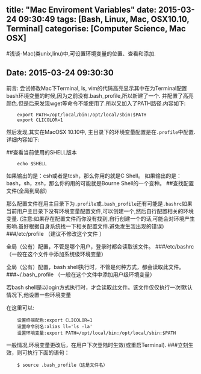 title: "Mac Enviroment Variables"
date: 2015-03-24 09:30:49
tags: [Bash, Linux, Mac, OSX10.10, Terminal]
categorise: [Computer Science, Mac OSX]
---
#浅谈-Mac(类unix,linu)中,可设置环境变量的位置、查看和添加.Date: 2015-03-24 09:30:30---前言:尝试修改Mac下Terminal, ls, vim的代码高亮显示其中在为Terminal配置bash环境变量的时候,因为之前没有.bash_profile,所以新建了一个.并配置了高亮颜色.但是后来发现wget等命令不能使用了.所以又加入了PATH路径.内容如下:```		export PATH=/opt/local/bin:/opt/local/sbin:$PATH	export CLICOLOR=1```然后发现,其实在MacOSX 10.10中, 主目录下的环境变量配置是在`.profile`中配置.详细内容如下:##查看当前使用的SHELL版本```	echo $SHELL```如果输出的是：csh或者是tcsh，那么你用的就是C Shell。如果输出的是：bash，sh，zsh，那么你的用的可能就是Bourne Shell的一个变种。##查找配置文件(全局到局部)那么配置文件在用主目录下为`.profile`或`.bash_profile`还有可能是`.bashrc`如果当前用户主目录下没有环境变量配置文件,可以创建一个,然后自行配置相关的环境变量.(注意:如果存在配置文件而你没有找到,自行创建一个的话,可能会对环境产生影响.虽好根据自身系统找一下相关配置文件.避免发生我出现的错误)###/etc/profile （建议不修改这个文件 ）全局（公有）配置，不管是哪个用户，登录时都会读取该文件。###/etc/bashrc （一般在这个文件中添加系统级环境变量）全局（公有）配置，bash shell执行时，不管是何种方式，都会读取此文件。###~/.bash_profile （一般在这个文件中添加用户级环境变量）若bash shell是以login方式执行时，才会读取此文件。该文件仅仅执行一次!默认情况下,他设置一些环境变量在这里可以:```	设置终端配色:export CLICOLOR=1	设置命令别名:alias ll='ls -la'	设置环境变量:export PATH=/opt/local/bin:/opt/local/sbin:$PATH```一般情况,环境变量更改后，在用户下次登陆时生效(或重启Terminal).###立刻生效，则可执行下面的语句：```		$ source .bash_profile（这是文件名）```